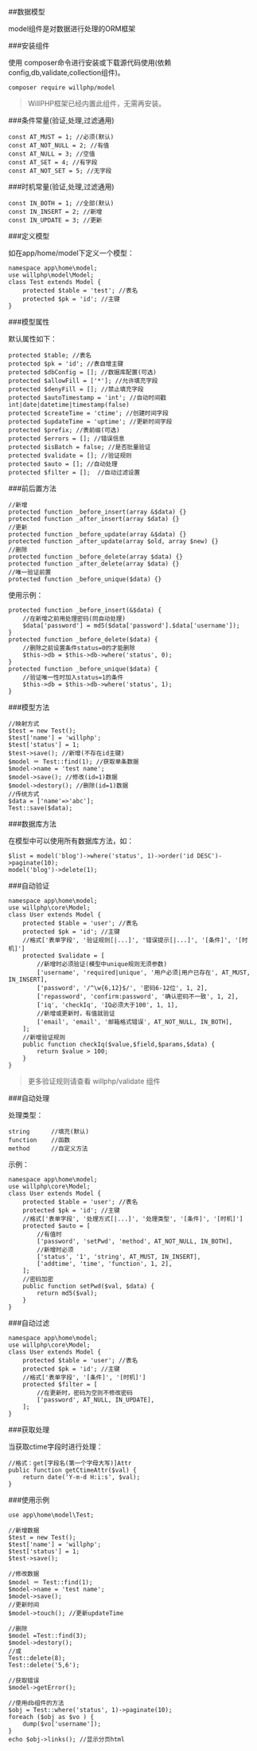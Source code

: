 ##数据模型

model组件是对数据进行处理的ORM框架

###安装组件

使用 composer命令进行安装或下载源代码使用(依赖config,db,validate,collection组件)。

    composer require willphp/model

>WillPHP框架已经内置此组件，无需再安装。

###条件常量(验证,处理,过滤通用)

	const AT_MUST = 1; //必须(默认)
	const AT_NOT_NULL = 2; //有值
	const AT_NULL = 3; //空值
	const AT_SET = 4; //有字段
	const AT_NOT_SET = 5; //无字段

###时机常量(验证,处理,过滤通用)

    const IN_BOTH = 1; //全部(默认)
    const IN_INSERT = 2; //新增
    const IN_UPDATE = 3; //更新   

###定义模型

如在app/home/model下定义一个模型：

    namespace app\home\model;
    use willphp\model\Model;
    class Test extends Model {
        protected $table = 'test'; //表名
        protected $pk = 'id'; //主键
    }

###模型属性

默认属性如下：

    protected $table; //表名
    protected $pk = 'id'; //表自增主键
    protected $dbConfig = []; //数据库配置(可选)       
    protected $allowFill = ['*']; //允许填充字段  
    protected $denyFill = []; //禁止填充字段  
    protected $autoTimestamp = 'int'; //自动时间戳int|date|datetime|timestamp(false) 
    protected $createTime = 'ctime'; //创建时间字段
    protected $updateTime = 'uptime'; //更新时间字段
    protected $prefix; //表前缀(可选)
    protected $errors = []; //错误信息
    protected $isBatch = false; //是否批量验证
    protected $validate = []; //验证规则        
    protected $auto = []; //自动处理
    protected $filter = [];  //自动过滤设置	

###前后置方法

    //新增
    protected function _before_insert(array &$data) {}
    protected function _after_insert(array $data) {}    
    //更新
    protected function _before_update(array &$data) {}
    protected function _after_update(array $old, array $new) {}     
    //删除
    protected function _before_delete(array $data) {}
    protected function _after_delete(array $data) {}    
    //唯一验证前置
    protected function _before_unique($data) {}
    
使用示例：

    protected function _before_insert(&$data) {
        //在新增之前用处理密码(同自动处理)
        $data['password'] = md5($data['password'].$data['username']);
    }   
    protected function _before_delete($data) {
        //删除之前设置条件status=0的才能删除
        $this->db = $this->db->where('status', 0);
    }   
    protected function _before_unique($data) {
        //验证唯一性时加入status=1的条件
        $this->db = $this->db->where('status', 1);
    }              
 
###模型方法

    //映射方式
    $test = new Test();
    $test['name'] = 'willphp';
    $test['status'] = 1;
    $test->save(); //新增(不存在id主键)
    $model ＝ Test::find(1); //获取单条数据
    $model->name = 'test name'; 
    $model->save(); //修改(id=1)数据
    $model->destory(); //删除(id=1)数据
    //传统方式
    $data = ['name'=>'abc'];
    Test::save($data); 
   
###数据库方法

在模型中可以使用所有数据库方法，如：

    $list = model('blog')->where('status', 1)->order('id DESC')->paginate(10);
    model('blog')->delete(1);

###自动验证

    namespace app\home\model;
    use willphp\core\Model;
    class User extends Model {
        protected $table = 'user'; //表名
        protected $pk = 'id'; //主键
        //格式['表单字段', '验证规则[|...]', '错误提示[|...]', '[条件]', '[时机]']
        protected $validate = [
            //新增时必须验证(模型中unique规则无须参数)
            ['username', 'required|unique', '用户必须|用户已存在', AT_MUST, IN_INSERT],
            ['password', '/^\w{6,12}$/', '密码6-12位', 1, 2],  
            ['repassword', 'confirm:password', '确认密码不一致', 1, 2],    
            ['iq', 'checkIq', 'IQ必须大于100', 1, 1],
            //新增或更新时，有值就验证
            ['email', 'email', '邮箱格式错误', AT_NOT_NULL, IN_BOTH],             
        ];
        //新增验证规则
        public function checkIq($value,$field,$params,$data) {
            return $value > 100;
        }
    } 

>更多验证规则请查看 willphp/validate 组件

###自动处理

处理类型：

    string      //填充(默认)
    function    //函数
    method      //自定义方法

示例：

    namespace app\home\model;
    use willphp\core\Model;
    class User extends Model {
        protected $table = 'user'; //表名
        protected $pk = 'id'; //主键
        //格式['表单字段', '处理方式[|...]', '处理类型', '[条件]', '[时机]']
        protected $auto = [     
            //有值时       
            ['password', 'setPwd', 'method', AT_NOT_NULL, IN_BOTH], 
            //新增时必须     
            ['status', '1', 'string', AT_MUST, IN_INSERT],          
            ['addtime', 'time', 'function', 1, 2],              
        ];
        //密码加密
        public function setPwd($val, $data) {
            return md5($val);
        }
    }  

###自动过滤

    namespace app\home\model;
    use willphp\core\Model;
    class User extends Model {
        protected $table = 'user'; //表名
        protected $pk = 'id'; //主键  
        //格式['表单字段', '[条件]', '[时机]']        
        protected $filter = [
            //在更新时，密码为空则不修改密码
            ['password', AT_NULL, IN_UPDATE],
        ];
    }
 
###获取处理

当获取ctime字段时进行处理：

	//格式：get[字段名(第一个字母大写)]Attr
	public function getCtimeAttr($val) {
	    return date('Y-m-d H:i:s', $val);
	}   

###使用示例

	use app\home\model\Test;
	
	//新增数据
	$test = new Test();
	$test['name'] = 'willphp';
	$test['status'] = 1;
	$test->save();

	//修改数据
	$model ＝ Test::find(1);
	$model->name = 'test name'; 
	$model->save(); 
	//更新时间
	$model->touch(); //更新updateTime

	//删除
	$model =Test::find(3);
	$model->destory();
	//或
	Test::delete(8); 
	Test::delete('5,6'); 

	//获取错误
	$model->getError();

	//使用db组件的方法
	$obj = Test::where('status', 1)->paginate(10); 
	foreach ($obj as $vo ) {
		dump($vo['username']);
	}
	echo $obj->links(); //显示分页html	
